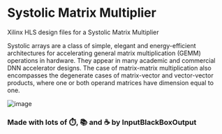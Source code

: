 # Systolic Matrix Multiplier
Xilinx HLS design files for a Systolic Matrix Multiplier

Systolic arrays are a class of simple, elegant and energy-efficient architectures for accelerating general matrix multiplication (GEMM) operations in hardware. They appear in many academic and commercial DNN accelerator designs. The case of matrix-matrix multiplication also encompasses the degenerate cases of matrix-vector and vector-vector products, where one or both operand matrices have dimension equal to one.

![image](https://user-images.githubusercontent.com/53337979/215926841-b0627e1b-db45-4e00-b20f-2cd16a82f3ef.png)


### Made with lots of ⏱️, 📚 and ☕ by InputBlackBoxOutput
